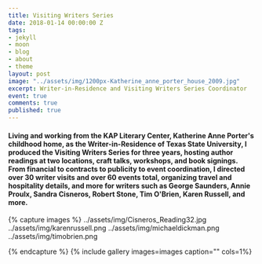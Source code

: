 ```yaml
---
title: Visiting Writers Series
date: 2018-01-14 00:00:00 Z
tags:
- jekyll
- moon
- blog
- about
- theme
layout: post
image: "../assets/img/1200px-Katherine_anne_porter_house_2009.jpg"
excerpt: Writer-in-Residence and Visiting Writers Series Coordinator
event: true
comments: true
published: true
---
```


#### Living and working from the KAP Literary Center, Katherine Anne Porter's childhood home, as the Writer-in-Residence of Texas State University, I produced the Visiting Writers Series for three years, hosting author readings at two locations, craft talks, workshops, and book signings. From financial to contracts to publicity to event coordination, I directed over 30 writer visits and over 60 events total, organizing travel  and hospitality details, and more for writers such as George Saunders, Annie Proulx, Sandra Cisneros, Robert Stone, Tim O'Brien, Karen Russell, and more. 
 
{% capture images %}
	../assets/img/Cisneros_Reading32.jpg
  ../assets/img/karenrussell.png
  ../assets/img/michaeldickman.png
  ../assets/img/timobrien.png
  
{% endcapture %}
{% include gallery images=images caption="" cols=1%}

